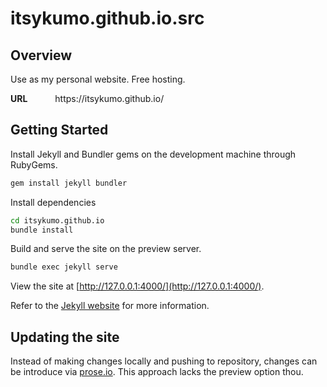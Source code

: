 # itsykumo.github.io.src

## Overview

Use as my personal website. Free hosting.

<dl>
    <dt style='display: inline-block'><strong>URL</strong></dt>
    <dd style='display: inline-block'>https://itsykumo.github.io/</dd>
</dl>

## Getting Started
Install Jekyll and Bundler gems on the development machine through RubyGems.
```bash
gem install jekyll bundler
```

Install dependencies
```bash
cd itsykumo.github.io
bundle install
```

Build and serve the site on the preview server.
```bash
bundle exec jekyll serve
```

View the site at [http://127.0.0.1:4000/](http://127.0.0.1:4000/).

Refer to the [Jekyll website](https://jekyllrb.com/) for more information.

## Updating the site
Instead of making changes locally and pushing to repository, changes can be introduce via [prose.io](http://prose.io). This approach lacks the preview option thou.
